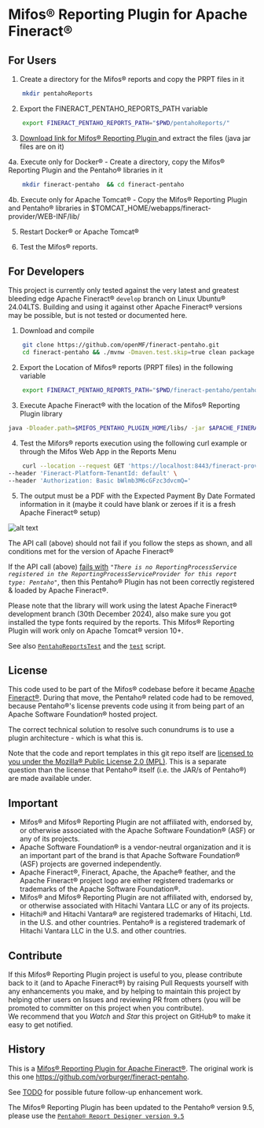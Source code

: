 # Mifos® Reporting Plugin for Apache Fineract®

## For Users

1. Create a directory for the Mifos® reports and copy the PRPT files in it 

```bash
    mkdir pentahoReports
```

2. Export the FINERACT_PENTAHO_REPORTS_PATH variable

```bash
    export FINERACT_PENTAHO_REPORTS_PATH="$PWD/pentahoReports/"
```    

3. [Download link for Mifos® Reporting Plugin ](https://sourceforge.net/projects/mifos/files/mifos-plugins/FineractPentahoPlugin/FineractPentahoPlugin-1.10.0.zip/download)  and extract the files (java jar files are on it)

4a. Execute only for Docker® - Create a directory, copy the Mifos® Reporting Plugin and the Pentaho® libraries in it

```bash
    mkdir fineract-pentaho  && cd fineract-pentaho
```

4b. Execute only for Apache Tomcat® - Copy the Mifos® Reporting Plugin and Pentaho® libraries in $TOMCAT_HOME/webapps/fineract-provider/WEB-INF/lib/

5. Restart Docker® or Apache Tomcat®

6. Test the Mifos® reports.

## For Developers

This project is currently only tested against the very latest and greatest bleeding edge Apache Fineract® `develop` branch on Linux Ubuntu® 24.04LTS. 
Building and using it against other Apache Fineract® versions may be possible, but is not tested or documented here.

1. Download and compile

```bash
    git clone https://github.com/openMF/fineract-pentaho.git
    cd fineract-pentaho && ./mvnw -Dmaven.test.skip=true clean package && cd ..
```
2. Export the Location of Mifos® reports (PRPT files) in the following variable

```bash
    export FINERACT_PENTAHO_REPORTS_PATH="$PWD/fineract-pentaho/pentahoReports/"
```    

3. Execute Apache Fineract® with the location of the Mifos® Reporting Plugin library

```bash
java -Dloader.path=$MIFOS_PENTAHO_PLUGIN_HOME/libs/ -jar $APACHE_FINERACT_HOME/fineract-provider.jar
```

4. Test the Mifors® reports execution using the following curl example or through the Mifos Web App in the Reports Menu

```bash
    curl --location --request GET 'https://localhost:8443/fineract-provider/api/v1/runreports/Expected%20Payments%20By%20Date%20-%20Formatted?tenantIdentifier=default&locale=en&dateFormat=dd%20MMMM%20yyyy&R_startDate=01%20January%202022&R_endDate=02%20January%202023&R_officeId=1&output-type=PDF&R_loanOfficerId=-1' \
--header 'Fineract-Platform-TenantId: default' \
--header 'Authorization: Basic bWlmb3M6cGFzc3dvcmQ='
```

5. The output must be a PDF with the Expected Payment By Date Formated information in it (maybe it could have blank or zeroes if it is a fresh Apache Fineract® setup)

![alt text](https://github.com/openMF/fineract-pentaho/blob/1.8/img/screenshot_pentaho_report.png?raw=true)

The API call (above) should not fail if you follow the steps as shown, and all conditions met for the version of Apache Fineract®

If the API call (above) [fails with](https://issues.apache.org/jira/browse/FINERACT-1173) 
_`"There is no ReportingProcessService registered in the ReportingProcessServiceProvider for this report type: Pentaho"`_, 
then this Pentaho® Plugin has not been correctly registered & loaded by Apache Fineract®.

Please note that the library will work using the latest Apache Fineract® development branch (30th December 2024), also make sure you got installed the type fonts required by the reports. This Mifos® Reporting Plugin will work only on Apache Tomcat® version 10+. 

See also [`PentahoReportsTest`](src/test/java/org/mifos/fineract/pentaho/PentahoReportsTest.java) and the [`test`](test) script.


## License

This code used to be part of the Mifos® codebase before it became [Apache Fineract®](https://fineract.apache.org).
During that move, the Pentaho® related code had to be removed, because Pentaho®'s license prevents code using it from being part of an Apache Software Foundation® hosted project.

The correct technical solution to resolve such conundrums is to use a plugin architecture - which is what this is.

Note that the code and report templates in this git repo itself are
[licensed to you under the Mozilla® Public License 2.0 (MPL)](https://github.com/openMF/fineract-pentaho/blob/develop/LICENSE).
This is a separate question than the license that Pentaho® itself (i.e. the JAR/s of Pentaho®) are made available under.

## Important

* Mifos® and Mifos® Reporting Plugin are not affiliated with, endorsed by, or otherwise associated with the Apache Software Foundation® (ASF) or any of its projects.
* Apache Software Foundation® is a vendor-neutral organization and it is an important part of the brand is that Apache Software Foundation® (ASF) projects are governed independently.
* Apache Fineract®, Fineract, Apache, the Apache® feather, and the Apache Fineract® project logo are either registered trademarks or trademarks of the Apache Software Foundation®.
* Mifos® and Mifos® Reporting Plugin are not affiliated with, endorsed by, or otherwise associated with Hitachi Vantara LLC or any of its projects.
* Hitachi® and Hitachi Vantara® are registered trademarks of Hitachi, Ltd. in the U.S. and other countries. Pentaho® is a registered trademark of Hitachi Vantara LLC in the U.S. and other countries.

## Contribute

If this Mifos® Reporting Plugin project is useful to you, please contribute back to it (and to Apache Fineract®) by raising Pull Requests yourself with any enhancements you make, and by helping to maintain this project by helping other users on Issues and reviewing PR from others (you will be promoted to committer on this project when you contribute).  
We recommend that you _Watch_ and _Star_ this project on GitHub® to make it easy to get notified.

## History

This is a [Mifos® Reporting Plugin for Apache Fineract®](https://github.com/apache/fineract/blob/maintenance/1.6/fineract-doc/src/docs/en/deployment.adoc). The original work is this one https://github.com/vorburger/fineract-pentaho.

See [TODO](TODO.md) for possible future follow-up enhancement work.

The Mifos® Reporting Plugin has been updated to the Pentaho® version 9.5, please use the [`Pentaho® Report Designer version 9.5`](https://mifos.jfrog.io/artifactory/libs-snapshot-local/org/pentaho/reporting/prd-ce/9.5.0.0-SNAPSHOT/prd-ce-9.5.0.0-20230108.081758-1.zip) 


